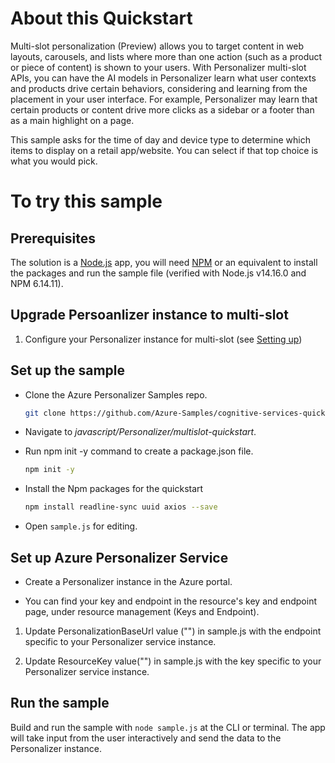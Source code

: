 # About this Quickstart

Multi-slot personalization (Preview) allows you to target content in web layouts, carousels, and lists where more than one action (such as a product or piece of content) is shown to your users. With Personalizer multi-slot APIs, you can have the AI models in Personalizer learn what user contexts and products drive certain behaviors, considering and learning from the placement in your user interface. For example, Personalizer may learn that certain products or content drive more clicks as a sidebar or a footer than as a main highlight on a page.

This sample asks for the time of day and device type to determine which items to display on a retail app/website. You can select if that top choice is what you would pick.

# To try this sample

## Prerequisites
The solution is a [Node.js](https://nodejs.org) app, you will need [NPM](https://www.npmjs.com/) or an equivalent to install the packages and run the sample file (verified with Node.js v14.16.0 and NPM 6.14.11).

## Upgrade Persoanlizer instance to multi-slot

 1. Configure your Personalizer instance for multi-slot (see [Setting up](https://docs.microsoft.com/en-us/azure/cognitive-services/personalizer/how-to-multi-slot?pivots=programming-language-javascript))

## Set up the sample

- Clone the Azure Personalizer Samples repo.

    ```bash
    git clone https://github.com/Azure-Samples/cognitive-services-quickstart-code
    ```

- Navigate to _javascript/Personalizer/multislot-quickstart_.

- Run npm init -y command to create a package.json file.
    ```bash
    npm init -y
    ```

- Install the Npm packages for the quickstart
    ```bash
    npm install readline-sync uuid axios --save
    ```

- Open `sample.js` for editing.

## Set up Azure Personalizer Service

- Create a Personalizer instance in the Azure portal.

- You can find your key and endpoint in the resource's key and endpoint page, under resource management (Keys and Endpoint).

1. Update PersonalizationBaseUrl value ("<REPLACE-WITH-YOUR-PERSONALIZER-ENDPOINT>") in sample.js with the endpoint specific to your Personalizer service instance.

1. Update ResourceKey value("<REPLACE-WITH-YOUR-PERSONALIZER-KEY>") in sample.js with the key specific to your Personalizer service instance.

## Run the sample

Build and run the sample with `node sample.js` at the CLI or terminal. The app will take input from the user interactively and send the data to the Personalizer instance.

